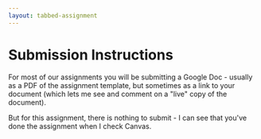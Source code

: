 ```yaml
---
layout: tabbed-assignment
---
```


# Submission Instructions

For most of our assignments you will be submitting a Google Doc - usually as a PDF of the assignment template, but sometimes as a link to your document (which lets me see and comment on a "live" copy of the document).

But for this assignment, there is nothing to submit - I can see that you've done the assignment when I check Canvas.

<!-- Don't edit links here, change them in _data/assignment.yml instead, -->

[slides]: <{{site.data.assignment.slides}}>
[template]: <{{site.data.assignment.template}}>
